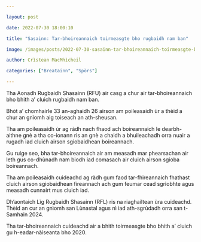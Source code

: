 ```yaml
---

layout: post

date: 2022-07-30 18:00:10

title: "Sasainn: Tar-bhoireannaich toirmeasgte bho rugbaidh nam ban"

image: /images/posts/2022-07-30-sasainn-tar-bhoireannaich-toirmeasgte-bho-rugbaidh-nam-ban.webp

author: Crìstean MacMhìcheil

categories: ["Breatainn", "Spòrs"]

---
```


Tha Aonadh Rugbaidh Shasainn (RFU) air casg a chur air tar-bhoireannaich bho bhith a’ cluich rugbaidh nam ban.

Bhòt a’ chomhairle 33 an-aghaidh 26 airson am poileasaidh ùr a thèid a chur an gnìomh aig toiseach an ath-sheusan.

Tha am poileasaidh ùr ag ràdh nach fhaod ach boireannaich le dearbh-aithne gnè a tha co-ionann ris an gnè a chaidh a bhuileachadh orra nuair a rugadh iad cluich airson sgiobaidhean boireannach.

Gu ruige seo, bha tar-bhoireannaich air am measadh mar phearsachan air leth gus co-dhùnadh nam biodh iad comasach air cluich airson sgioba boireannach.

Tha am poileasaidh cuideachd ag ràdh gum faod tar-fhireannaich fhathast cluich airson sgiobaidhean fireannach ach gum feumar cead sgrìobhte agus measadh cunnairt mus cluich iad.

Dh’aontaich Lìg Rugbaidh Shasainn (RFL) ris na riaghailtean ùra cuideachd. Thèid an cur an gnìomh san Lùnastal agus nì iad ath-sgrùdadh orra san t-Samhain 2024.

Tha tar-bhoireannaich cuideachd air a bhith toirmeasgte bho bhith a’ cluich gu h-eadar-nàiseanta bho 2020.
